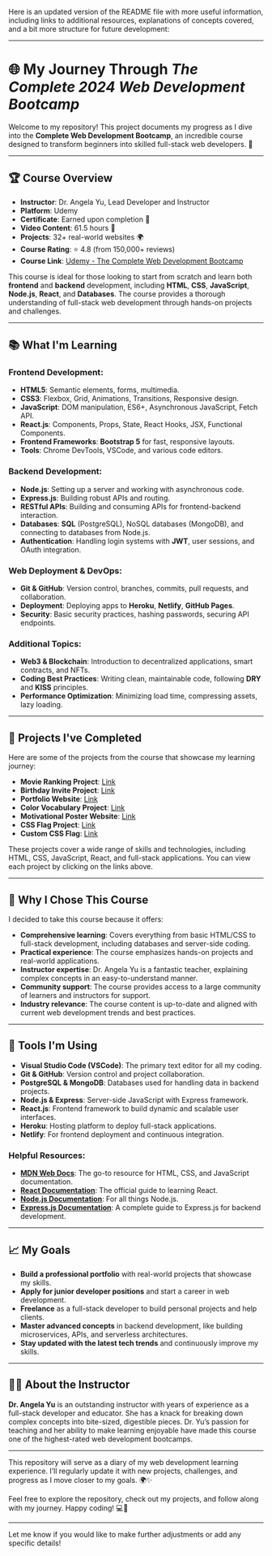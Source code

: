 Here is an updated version of the README file with more useful information, including links to additional resources, explanations of concepts covered, and a bit more structure for future development:

---

# 🌐 My Journey Through *The Complete 2024 Web Development Bootcamp*

Welcome to my repository! This project documents my progress as I dive into the **Complete Web Development Bootcamp**, an incredible course designed to transform beginners into skilled full-stack web developers. 🚀

---

## 🏆 Course Overview

- **Instructor**: Dr. Angela Yu, Lead Developer and Instructor  
- **Platform**: Udemy  
- **Certificate**: Earned upon completion 🏅  
- **Video Content**: 61.5 hours 🎥  
- **Projects**: 32+ real-world websites 🌍  
- **Course Rating**: ⭐ 4.8 (from 150,000+ reviews)  
- **Course Link**: [Udemy - The Complete Web Development Bootcamp](https://www.udemy.com/course/the-complete-web-development-bootcamp/)

This course is ideal for those looking to start from scratch and learn both **frontend** and **backend** development, including **HTML**, **CSS**, **JavaScript**, **Node.js**, **React**, and **Databases**. The course provides a thorough understanding of full-stack web development through hands-on projects and challenges.

---

## 📚 What I'm Learning

### **Frontend Development**:
- **HTML5**: Semantic elements, forms, multimedia.
- **CSS3**: Flexbox, Grid, Animations, Transitions, Responsive design.
- **JavaScript**: DOM manipulation, ES6+, Asynchronous JavaScript, Fetch API.
- **React.js**: Components, Props, State, React Hooks, JSX, Functional Components.
- **Frontend Frameworks**: **Bootstrap 5** for fast, responsive layouts.
- **Tools**: Chrome DevTools, VSCode, and various code editors.

### **Backend Development**:
- **Node.js**: Setting up a server and working with asynchronous code.
- **Express.js**: Building robust APIs and routing.
- **RESTful APIs**: Building and consuming APIs for frontend-backend interaction.
- **Databases**: **SQL** (PostgreSQL), NoSQL databases (MongoDB), and connecting to databases from Node.js.
- **Authentication**: Handling login systems with **JWT**, user sessions, and OAuth integration.

### **Web Deployment & DevOps**:
- **Git & GitHub**: Version control, branches, commits, pull requests, and collaboration.
- **Deployment**: Deploying apps to **Heroku**, **Netlify**, **GitHub Pages**.
- **Security**: Basic security practices, hashing passwords, securing API endpoints.

### **Additional Topics**:
- **Web3 & Blockchain**: Introduction to decentralized applications, smart contracts, and NFTs.
- **Coding Best Practices**: Writing clean, maintainable code, following **DRY** and **KISS** principles.
- **Performance Optimization**: Minimizing load time, compressing assets, lazy loading.

---

## 📝 Projects I've Completed

Here are some of the projects from the course that showcase my learning journey:

- **Movie Ranking Project**: [Link](https://sorenkazam.github.io/Udemy-The-Complete-2024-Web-Development-Bootcamp/2.4%20Movie%20Ranking%20Project/)
- **Birthday Invite Project**: [Link](https://sorenkazam.github.io/Udemy-The-Complete-2024-Web-Development-Bootcamp/3.4%20Birthday%20Invite%20Project/)
- **Portfolio Website**: [Link](https://sorenkazam.github.io/Udemy-The-Complete-2024-Web-Development-Bootcamp/4.3%20HTML%20Porfolio%20Project/)
- **Color Vocabulary Project**: [Link](https://sorenkazam.github.io/Udemy-The-Complete-2024-Web-Development-Bootcamp/5.4%2BColor%2BVocab%2BProject/)
- **Motivational Poster Website**: [Link](https://sorenkazam.github.io/Udemy-The-Complete-2024-Web-Development-Bootcamp/6.4%20Motivation%20Meme%20Project/)
- **CSS Flag Project**: [Link](https://sorenkazam.github.io/Udemy-The-Complete-2024-Web-Development-Bootcamp/7.3%20CSS%20Flag%20Project/)
- **Custom CSS Flag**: [Link](https://sorenkazam.github.io/Udemy-The-Complete-2024-Web-Development-Bootcamp/7.3%20CSS%20Flag%20Project/myFlag/)

These projects cover a wide range of skills and technologies, including HTML, CSS, JavaScript, React, and full-stack applications. You can view each project by clicking on the links above.

---

## 🌟 Why I Chose This Course

I decided to take this course because it offers:

- **Comprehensive learning**: Covers everything from basic HTML/CSS to full-stack development, including databases and server-side coding.
- **Practical experience**: The course emphasizes hands-on projects and real-world applications.
- **Instructor expertise**: Dr. Angela Yu is a fantastic teacher, explaining complex concepts in an easy-to-understand manner.
- **Community support**: The course provides access to a large community of learners and instructors for support.
- **Industry relevance**: The course content is up-to-date and aligned with current web development trends and best practices.

---

## 🔧 Tools I'm Using

- **Visual Studio Code (VSCode)**: The primary text editor for all my coding.
- **Git & GitHub**: Version control and project collaboration.
- **PostgreSQL & MongoDB**: Databases used for handling data in backend projects.
- **Node.js & Express**: Server-side JavaScript with Express framework.
- **React.js**: Frontend framework to build dynamic and scalable user interfaces.
- **Heroku**: Hosting platform to deploy full-stack applications.
- **Netlify**: For frontend deployment and continuous integration.

### Helpful Resources:

- **[MDN Web Docs](https://developer.mozilla.org/en-US/)**: The go-to resource for HTML, CSS, and JavaScript documentation.
- **[React Documentation](https://reactjs.org/docs/getting-started.html)**: The official guide to learning React.
- **[Node.js Documentation](https://nodejs.org/en/docs/)**: For all things Node.js.
- **[Express.js Documentation](https://expressjs.com/)**: A complete guide to Express.js for backend development.

---

## 📈 My Goals

- **Build a professional portfolio** with real-world projects that showcase my skills.
- **Apply for junior developer positions** and start a career in web development.
- **Freelance** as a full-stack developer to build personal projects and help clients.
- **Master advanced concepts** in backend development, like building microservices, APIs, and serverless architectures.
- **Stay updated with the latest tech trends** and continuously improve my skills.

---

## 🧑‍🏫 About the Instructor

**Dr. Angela Yu** is an outstanding instructor with years of experience as a full-stack developer and educator. She has a knack for breaking down complex concepts into bite-sized, digestible pieces. Dr. Yu’s passion for teaching and her ability to make learning enjoyable have made this course one of the highest-rated web development bootcamps.

---

This repository will serve as a diary of my web development learning experience. I’ll regularly update it with new projects, challenges, and progress as I move closer to my goals. 🌍✨  

Feel free to explore the repository, check out my projects, and follow along with my journey. Happy coding! 💻🎉

---

Let me know if you would like to make further adjustments or add any specific details!
